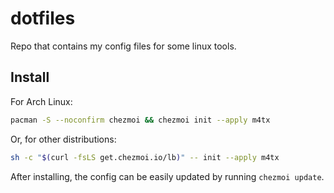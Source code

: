 dotfiles
===========

Repo that contains my config files for some linux tools.

## Install

For Arch Linux:

```sh
pacman -S --noconfirm chezmoi && chezmoi init --apply m4tx
```

Or, for other distributions:

```sh
sh -c "$(curl -fsLS get.chezmoi.io/lb)" -- init --apply m4tx
```

After installing, the config can be easily updated by running `chezmoi update`.
